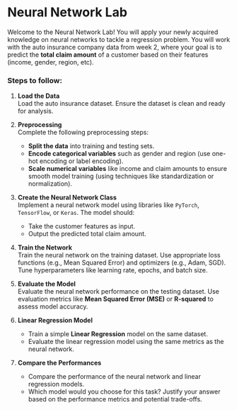 
# Neural Network Lab

Welcome to the Neural Network Lab! You will apply your newly acquired knowledge on neural networks to tackle a regression problem. You will work with the auto insurance company data from week 2, where your goal is to predict the **total claim amount** of a customer based on their features (income, gender, region, etc).

### Steps to follow:

1. **Load the Data**  
   Load the auto insurance dataset. Ensure the dataset is clean and ready for analysis.

2. **Preprocessing**  
   Complete the following preprocessing steps:
   - **Split the data** into training and testing sets.
   - **Encode categorical variables** such as gender and region (use one-hot encoding or label encoding).
   - **Scale numerical variables** like income and claim amounts to ensure smooth model training (using techniques like standardization or normalization).

3. **Create the Neural Network Class**  
   Implement a neural network model using libraries like `PyTorch`, `TensorFlow`, or `Keras`. The model should:
   - Take the customer features as input.
   - Output the predicted total claim amount.

4. **Train the Network**  
   Train the neural network on the training dataset. Use appropriate loss functions (e.g., Mean Squared Error) and optimizers (e.g., Adam, SGD). Tune hyperparameters like learning rate, epochs, and batch size.

5. **Evaluate the Model**  
   Evaluate the neural network performance on the testing dataset. Use evaluation metrics like **Mean Squared Error (MSE)** or **R-squared** to assess model accuracy.

6. **Linear Regression Model**  
   - Train a simple **Linear Regression** model on the same dataset.
   - Evaluate the linear regression model using the same metrics as the neural network.

7. **Compare the Performances**  
   - Compare the performance of the neural network and linear regression models.
   - Which model would you choose for this task? Justify your answer based on the performance metrics and potential trade-offs.
